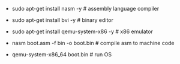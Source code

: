 * sudo apt-get install nasm -y			# assembly language compiler
* sudo apt-get install bvi -y 			# binary editor
* sudo apt-get install qemu-system-x86 -y	# x86 emulator

* nasm boot.asm -f bin -o boot.bin		# compile asm to machine code
* qemu-system-x86_64 boot.bin			# run OS

